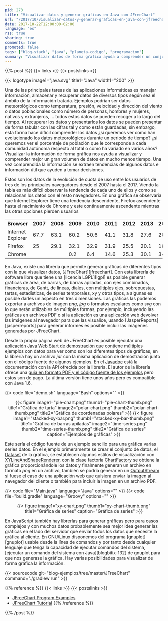 ```yaml
---
pid: 273
title: "Visualizar datos y generar gráficas en Java con JFreeChart"
url: "/2017/10/visualizar-datos-y-generar-graficas-en-java-con-jfreechart/"
date: 2017-10-22T12:00:00+02:00
language: "es"
rss: true
sharing: true
comments: true
promoted: false
tags: ["blog-stack", "java", "planeta-codigo", "programacion"]
summary: "Visualizar datos de forma gŕafica ayuda a comprender un conjunto de datos grande mucho mejor que leyendo los valores en una tabla con varias columnas. En Java con la librería JFreeChart podemos generar gráficas de diferentes tipos que podremos incluir en los archivos _pdf_ que generemos en un aplicación o podremos mostrar en forma de imagen en el navegador si se trata de una aplicación web."
---
```


{{% post %}}
{{< links >}}
{{< postslinks >}}

{{< logotype image1="java.svg" title1="Java" width1="200" >}}

Una de las principales tareas de las aplicaciones informáticas es manejar información, almacenar y recuperar datos de diversos tipos según sea el ámbito de la información tratada. Ejemplos podrían ser datos meteorológicos como temperatura, presión, velocidad y dirección del viento o datos poblacionales como número de personas, hombres y mujeres, nativos y extranjeros, ... todos estos datos se pueden recoger a lo largo del tiempo. Al recuperar los datos y presentarlos los datos se pueden presentar de forma tabular con las cifras tal y como están guardadas, sin embargo, esta forma hace difícil comprender los datos ¿si queremos ver como han evolucionado los datos meteorológicos durante un periodo de tiempo? ¿si queremos ver el porcentaje de población que le corresponde a cada comunidad autónoma respecto al total o como ha variado en varios años? Visualizar la información de forma gráfica nos ayuda a visualizar y comprender mejor un gran volumen de datos en mucho menos tiempo. Una vez comprendida la información se extraen tendencias de algunos datos e información útil que ayuden a tomar decisiones.

Estos son los datos de la evolución de cuota de uso entre los usuarios de tres de los principales navegadores desde el 2007 hasta el 2017. Viendo la tabla es más difícil observar la tendencia de cada uno de ellos y como se relacionan los datos con el resto navegadores. En una gráfica se observaría que Internet Explorer tiene una tendencia descendente, Firefox ascendente hasta el nacimiento de Chrome y este continuamente ascendente mientras las otras opciones pierden usuarios

<table cellpadding="3" cellspacing="3">
    <tr>
        <th>Browser</th>
        <th>2007</th>
        <th>2008</th>
        <th>2009</th>
        <th>2010</th>
        <th>2011</th>
        <th>2012</th>
        <th>2013</th>
        <th>2014</th>
        <th>2015</th>
        <th>2016</th>
        <th>2017</th>
    </tr>
    <tr>
        <td>Internet Explorer</td>
        <td>67.7</td>
        <td>63.1</td>
        <td>60.2</td>
        <td>50.6</td>
        <td>41.1</td>
        <td>31.8</td>
        <td>27.6</td>
        <td>20.4</td>
        <td>17.3</td>
        <td>12.3</td>
        <td>8.1</td>
    </tr>
    <tr>
        <td>Firefox</td>
        <td>25</td>
        <td>29.1</td>
        <td>32.1</td>
        <td>32.9</td>
        <td>31.9</td>
        <td>25.5</td>
        <td>20.1</td>
        <td>18.4</td>
        <td>15.3</td>
        <td>11.4</td>
        <td>9.5</td>
    </tr>
    <tr>
        <td>Chrome</td>
        <td></td>
        <td></td>
        <td>0.2</td>
        <td>6.4</td>
        <td>14.6</td>
        <td>25.3</td>
        <td>30.1</td>
        <td>34.3</td>
        <td>43.2</td>
        <td>47.3</td>
        <td>58.4</td>
    </tr>
</table>

En Java, existe una librería que permite generar gráficas de diferentes tipos con la que visualizar datos, [JFreeChart][jfreechart]. Con esta librería de software libre que tiene una [licencia LGPL][lgpl] es posible generar gráficas de área, de barras, de barras apiladas, con ejes combinados, financieras, de Gantt, de líneas, diales, con múltiples ejes, sobrepuestas, tartas, estadísticas, de series temporales, xy y otros tipos, a algunas es posible darles un aspecto en tres dimensiones. Las gráficas las podemos exportar a archivos de imagen _png_, _jpg_ o formatos escalares como _svg_ con lo que serán utilizables de múltiples formas, por ejemplo, incluyendo las gráficas en archivos PDF o si la aplicación es una aplicación web devolver las imágenes al navegador para que las visualice, usando [JasperReports][jasperreports] para generar informes es posible incluir las imágenes generadas por JFreeChart.

Desde la propia página web de JFreeChart es posible ejecutar una [aplicación Java Web Start de demostración](http://www.jfree.org/jfreechart/jfreechart-1.0.16-demo.jnlp) que contiene múltiples ejemplos con datos para ver como son los diferentes tipos de gráficas, en la librería hay un archivo _jar_ con la misma aplicación de demostración junto con el código fuente de algunos ejemplos. En el [Javadoc](http://www.jfree.org/jfreechart/api/javadoc/overview-summary.html) está la documentación con la API ofrecida por la librería. El autor de la librería ofrece una [guía en formato PDF y el código fuente de los ejemplos](http://object-refinery.com/jfreechart/guide.html) pero estos son de pago. La última versión tiene unos años pero es compatible con Java 1.6.

{{< code file="demo.sh" language="Bash" options="" >}}

<div class="media" style="text-align: center;">
    {{< figure
        image1="pie-chart.png" thumb1="pie-chart-thumb.png" title1="Gráfica de tarta"
        image2="polar-chart.png" thumb2="polar-chart-thumb.png" title2="Gráfica de coordenadas polares" >}}
    {{< figure
        image1="stacked-xy-bar.png" thumb1="stacked-xy-bar-thumb.png" title1="Gráfica de barras apiladas"
        image2="time-series.png" thumb2="time-series-thumb.png" title2="Gráfica de series"
        caption="Ejemplos de gráficas" >}}
</div>

Este sería el código fuente de un ejemplo sencillo para una gráfica varias series datos. En el ejemplo primeramente se crear el conjunto de datos, el [Dataset](http://www.jfree.org/jfreechart/api/javadoc/org/jfree/data/general/Dataset.html) de la gráfica, se establecen algunos estilos de visualización con [XYLineAndShapeRenderer](http://www.jfree.org/jfreechart/api/javadoc/org/jfree/chart/renderer/xy/XYLineAndShapeRenderer.html), con la clase factoría [ChartFactory](http://www.jfree.org/jfreechart/api/javadoc/org/jfree/chart/ChartFactory.html) se obtiene la gráfica proporcionándole los datos y finalmente generan un archivo en formato _png_ en un archivo, también se podría generar en un [OutputStream](https://docs.oracle.com/javase/9/docs/api/java/io/OutputStream.html) si fuese el caso de una aplicación web que quisiera enviar la imagen al navegador del cliente o también para incluir la imagen en un archivo PDF.

{{< code file="Main.java" language="Java" options="" >}}
{{< code file="build.gradle" language="Groovy" options="" >}}

<div class="media" style="text-align: center;">
    {{< figure
        image1="xy-chart.png" thumb1="xy-chart-thumb.png" title1="Gráfica de series"
        caption="Gráfica de series" >}}
</div>

En JavaScript también hay librerías para generar gráficas pero para casos complejos y con muchos datos probablemente sea mejor idea generar las gráficas en el lado del servidor que enviar todos los datos que necesite la gráfica al cliente. En GNU/Linux disponemos del programa [gnuplot][gnuplot] usable desde la línea de comandos y por tanto desde cualquier lenguaje que tenga la capacidad de ejecutar comandos del sistema, [ejecutar un comando del sistema con Java][blogbitix-132] de gnuplot para que nos generase la gráfica. Hay varias posibilidades para visualizar de forma gráfica la información.

{{< sourcecode git="blog-ejemplos/tree/master/JFreeChart" command="./gradlew run" >}}

{{% reference %}}
{{< links >}}
{{< postslinks >}}
* [JFreeChart Program Examples](https://www.javascan.com/chapter/jfreechart)
* [JFreeChart Tutorial](https://www.tutorialspoint.com/jfreechart/index.htm)
{{% /reference %}}

{{% /post %}}
